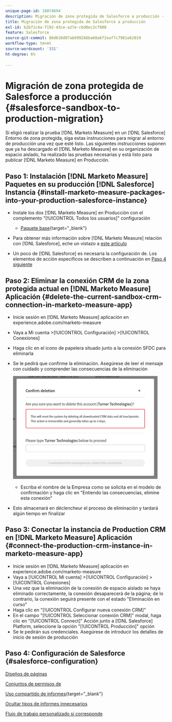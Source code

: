 ```yaml
---
unique-page-id: 18874694
description: Migración de zona protegida de Salesforce a producción - [!DNL Marketo Measure] - Documentación del producto
title: Migración de zona protegida de Salesforce a producción
exl-id: b2b71c4a-f192-43ce-a27e-cbd0ec3cf008
feature: Salesforce
source-git-commit: 86d610d07ab699266ba68a6f2eaf7c7981e62019
workflow-type: tm+mt
source-wordcount: '331'
ht-degree: 6%

---
```


# Migración de zona protegida de Salesforce a producción {#salesforce-sandbox-to-production-migration}

Si eligió realizar la prueba [!DNL Marketo Measure] en un [!DNL Salesforce] Entorno de zona protegida, siga estas instrucciones para migrar al entorno de producción una vez que esté listo. Las siguientes instrucciones suponen que ya ha descargado el [!DNL Marketo Measure] en su organización de espacio aislado, ha realizado las pruebas necesarias y está listo para publicar [!DNL Marketo Measure] en Producción.

## Paso 1: Instalación [!DNL Marketo Measure] Paquetes en su producción [!DNL Salesforce] Instancia {#install-marketo-measure-packages-into-your-production-salesforce-instance}

* Instale los dos [!DNL Marketo Measure] en Producción con el complemento &quot;[!UICONTROL Todos los usuarios]&quot; configuración

   * [Paquete base](https://appexchange.salesforce.com/appxListingDetail?listingId=a0N3000000B3KLuEAN){target="_blank"}

* Para obtener más información sobre [!DNL Marketo Measure] relación con [!DNL Salesforce], eche un vistazo a [este artículo](/help/configuration-and-setup/marketo-measure-and-salesforce/how-marketo-measure-and-salesforce-interact.md)
* Un poco de [!DNL Salesforce] es necesaria la configuración de. Los elementos de acción específicos se describen a continuación en [Paso 4 siguiente](#salesforce-configuration)

## Paso 2: Eliminar la conexión CRM de la zona protegida actual en [!DNL Marketo Measure] Aplicación {#delete-the-current-sandbox-crm-connection-in-marketo-measure-app}

* Inicie sesión en [!DNL Marketo Measure] aplicación en experience.adobe.com/marketo-measure
* Vaya a Mi cuenta >[!UICONTROL Configuración] >[!UICONTROL Conexiones]
* Haga clic en el icono de papelera situado junto a la conexión SFDC para eliminarla
* Se le pedirá que confirme la eliminación. Asegúrese de leer el mensaje con cuidado y comprender las consecuencias de la eliminación

  ![](assets/salesforce-sandbox-to-production-migration-1.png)

   * Escriba el nombre de la Empresa como se solicita en el modelo de confirmación y haga clic en &quot;Entiendo las consecuencias, elimine esta conexión&quot;
* Esto almacenará en déclencheur el proceso de eliminación y tardará algún tiempo en finalizar

## Paso 3: Conectar la instancia de Production CRM en [!DNL Marketo Measure] Aplicación {#connect-the-production-crm-instance-in-marketo-measure-app}

* Inicie sesión en [!DNL Marketo Measure] aplicación en experience.adobe.com/marketo-measure
* Vaya a [!UICONTROL Mi cuenta] >[!UICONTROL Configuración] > [!UICONTROL Conexiones]
* Una vez que la eliminación de la conexión de espacio aislado se haya eliminado correctamente, la conexión desaparecerá de la página; de lo contrario, la conexión seguirá presente con el estado &quot;Eliminación en curso&quot;
* Haga clic en &quot;[!UICONTROL Configurar nueva conexión CRM]&quot;
* En el campo &quot;[!UICONTROL Seleccionar conexión CRM]&quot; modal, haga clic en &quot;[!UICONTROL Connect]&quot; Acción junto a [!DNL Salesforce] Platform, seleccione la opción &quot;[!UICONTROL Producción]&quot; opción
* Se le pedirán sus credenciales. Asegúrese de introducir los detalles de inicio de sesión de producción

## Paso 4: Configuración de Salesforce {#salesforce-configuration}

[Diseños de páginas](/help/configuration-and-setup/marketo-measure-and-salesforce/page-layout-instructions.md)

[Conjuntos de permisos de ](/help/configuration-and-setup/marketo-measure-and-salesforce/marketo-measure-permission-sets.md)

[Uso compartido de informes](https://help.salesforce.com/articleView?id=analytics_share_folder.htm&amp;type=0){target="_blank"}

[Ocultar tipos de informes innecesarios](/help/configuration-and-setup/marketo-measure-and-salesforce/hiding-unnecessary-report-types.md)

[Flujo de trabajo personalizado si corresponde](/help/advanced-marketo-measure-features/custom-revenue-amount/using-a-custom-revenue-amount-field.md)
